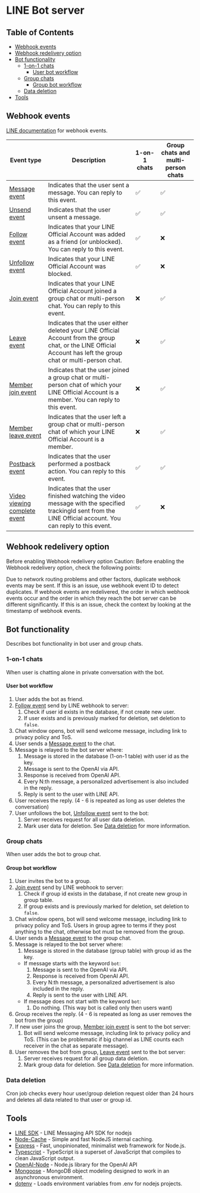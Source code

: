 # LINE Bot server

## Table of Contents
  * [Webhook events](#webhook-events)
  * [Webhook redelivery option](#webhook-redelivery-option)
  * [Bot functionality](#bot-functionality)
    * [1-on-1 chats](#1-on-1-chats)
      * [User bot workflow](#user-bot-workflow)
    * [Group chats](#group-chats)
      * [Group bot workflow](#group-bot-workflow)
    * [Data deletion](#data-deletion)
  * [Tools](#tools)


## Webhook events

[LINE documentation](https://developers.line.biz/en/docs/messaging-api/receiving-messages/#webhook-event-types) for webhook events.

| Event type | Description | 1-on-1 chats | Group chats and multi-person chats |
|------------|-------------|--------------|------------------------------------|
| [Message event](https://developers.line.biz/en/reference/messaging-api/#message-event) | Indicates that the user sent a message. You can reply to this event.                                                |      ✅      |                 ✅                |
| [Unsend event](https://developers.line.biz/en/reference/messaging-api/#unsend-event) | Indicates that the user unsent a message.                                                                            |      ✅      |                 ✅                |
| [Follow event](https://developers.line.biz/en/reference/messaging-api/#follow-event) | Indicates that your LINE Official Account was added as a friend (or unblocked). You can reply to this event.         |      ✅      |                 ❌                |
| [Unfollow event](https://developers.line.biz/en/reference/messaging-api/#unfollow-event) | Indicates that your LINE Official Account was blocked.                                                               |      ✅      |                 ❌                |
| [Join event](https://developers.line.biz/en/reference/messaging-api/#join-event) | Indicates that your LINE Official Account joined a group chat or multi-person chat. You can reply to this event.   |      ❌      |                 ✅                |
| [Leave event](https://developers.line.biz/en/reference/messaging-api/#leave-event) | Indicates that the user either deleted your LINE Official Account from the group chat, or the LINE Official Account has left the group chat or multi-person chat. |      ❌      |                 ✅                |
| [Member join event](https://developers.line.biz/en/reference/messaging-api/#member-joined-event) | Indicates that the user joined a group chat or multi-person chat of which your LINE Official Account is a member. You can reply to this event. |      ❌      |                 ✅                |
| [Member leave event](https://developers.line.biz/en/reference/messaging-api/#member-left-event) | Indicates that the user left a group chat or multi-person chat of which your LINE Official Account is a member.      |      ❌      |                 ✅                |
| [Postback event](https://developers.line.biz/en/reference/messaging-api/#postback-event) | Indicates that the user performed a postback action. You can reply to this event.                                   |      ✅      |                 ✅                |
| [Video viewing complete event](https://developers.line.biz/en/reference/messaging-api/#video-viewing-complete) | Indicates that the user finished watching the video message with the specified trackingId sent from the LINE Official account. You can reply to this event. |      ✅      |                 ❌                |


## Webhook redelivery option

Before enabling Webhook redelivery option
Caution: Before enabling the Webhook redelivery option, check the following points:

Due to network routing problems and other factors, duplicate webhook events may be sent. If this is an issue, use webhook event ID to detect duplicates.
If webhook events are redelivered, the order in which webhook events occur and the order in which they reach the bot server can be different significantly. If this is an issue, check the context by looking at the timestamp of webhook events.


## Bot functionality

Describes bot functionality in bot user and group chats.


### 1-on-1 chats

When user is chatting alone in private conversation with the bot.


#### User bot workflow

1. User adds the bot as friend.
3. [Follow event](#events) send by LINE webhook to server:
    1. Check if user id exists in the database, if not create new user.
    2. If user exists and is previously marked for deletion, set deletion to `false`.
3. Chat window opens, bot will send welcome message, including link to privacy policy and ToS.
4. User sends a [Message event](#events) to the chat.
5. Message is relayed to the bot server where:
    1. Message is stored in the database (1-on-1 table) with user id as the key.
    2. Message is sent to the OpenAI via API.
    3. Response is received from OpenAI API.
    4. Every N:th message, a personalized advertisement is also included in the reply.
    5. Reply is sent to the user with LINE API.
6. User receives the reply. (4 - 6 is repeated as long as user deletes the conversation)
7. User unfollows the bot, [Unfollow event](#events) sent to the bot:
    1. Server receives request for all user data deletion.
    2. Mark user data for deletion. See [Data deletion](#data-deletion) for more information.


### Group chats

When user adds the bot to group chat.


#### Group bot workflow

1. User invites the bot to a group.
2. [Join event](#events) send by LINE webhook to server:
    1. Check if group id exists in the database, if not create new group in group table.
    2. If group exists and is previously marked for deletion, set deletion to `false`.
3. Chat window opens, bot will send welcome message, including link to privacy policy and ToS. Users in group agree to terms if they post anything to the chat, otherwise bot must be removed from the group.
4. User sends a [Message event](#events) to the group chat.
5. Message is relayed to the bot server where:
    1. Message is stored in the database (group table) with group id as the key.
    * If message starts with the keyword `bot`:
        1. Message is sent to the OpenAI via API.
        2. Response is received from OpenAI API.
        3. Every N:th message, a personalized advertisement is also included in the reply.
        4. Reply is sent to the user with LINE API.
    * If message does not start with the keyword `bot`:
        1. Do nothing. (This way bot is called only then users want)
6. Group receives the reply. (4 - 6 is repeated as long as user removes the bot from the group)
7. If new user joins the group, [Member join event](#events) is sent to the bot server:
    1. Bot will send welcome message, including link to privacy policy and ToS. (This can be problematic if big channel as LINE counts each receiver in the chat as separate message).
8. User removes the bot from group, [Leave event](#events) sent to the bot server:
    1. Server receives request for all group data deletion.
    2. Mark group data for deletion. See [Data deletion](#data-deletion) for more information.


### Data deletion

Cron job checks every hour user/group deletion request older than 24 hours and deletes all data related to that user or group id.


## Tools

* [LINE SDK](https://github.com/line/line-bot-sdk-nodejs) - LINE Messaging API SDK for nodejs
* [Node-Cache](https://github.com/node-cache/node-cache) - Simple and fast NodeJS internal caching.
* [Express](https://github.com/expressjs/express) - Fast, unopinionated, minimalist web framework for Node.js.
* [Typescript](https://github.com/microsoft/TypeScript) - TypeScript is a superset of JavaScript that compiles to clean JavaScript output.
* [OpenAI-Node](https://github.com/openai/openai-node) - Node.js library for the OpenAI API
* [Mongoose](https://github.com/Automattic/mongoose) - MongoDB object modeling designed to work in an asynchronous environment.
* [dotenv](https://github.com/motdotla/dotenv) - Loads environment variables from .env for nodejs projects.
